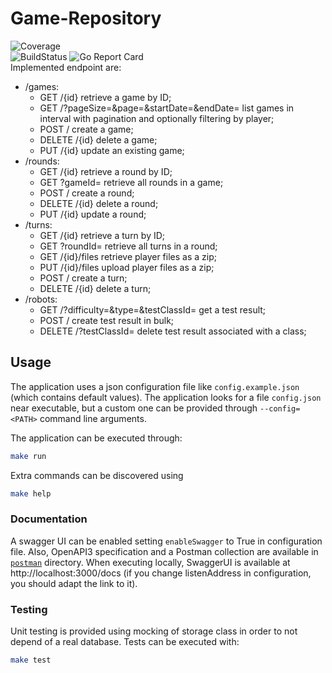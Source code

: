 # Game-Repository  
![Coverage](https://img.shields.io/badge/Coverage-47.2%25-yellow)
<br>
![BuildStatus](https://github.com/alarmfox/game-repository/actions/workflows/go.yml/badge.svg) ![Go Report Card](https://goreportcard.com/badge/github.com/alarmfox/game-repository)
<br>
Implemented endpoint are:
* /games:
    - GET /{id} retrieve a game by ID;
    - GET /?pageSize=<integer>&page=<integer>&startDate=<YYYY-MM-DD>&endDate=<YYYY-MM-DD> list games in interval with pagination and optionally filtering by player;
    - POST / create a game;
    - DELETE /{id} delete a game;
    - PUT /{id} update an existing game;
* /rounds:
    - GET /{id} retrieve a round by ID;
    - GET ?gameId=<integer> retrieve all rounds in a game;
    - POST / create a round;
    - DELETE /{id} delete a round;
    - PUT /{id} update a round;
* /turns:
    - GET /{id} retrieve a turn by ID;
    - GET ?roundId=<integer> retrieve all turns in a round;
    - GET /{id}/files retrieve player files as a zip;
    - PUT /{id}/files upload player files as a zip;
    - POST / create a turn;
    - DELETE /{id} delete a turn;
* /robots:
    - GET /?difficulty=<string>&type=<integer>&testClassId=<string> get a test result;
    - POST / create test result in bulk;
    - DELETE /?testClassId=<string> delete test result associated with a class; 

## Usage
The application uses a json configuration file like `config.example.json` (which contains default values). The application looks for a file `config.json` near executable, but a custom one can be provided through `--config=<PATH>` command line arguments.

The application can be executed through:
```sh
make run
```

Extra commands can be discovered using
```sh
make help
```

### Documentation
A swagger UI can be enabled setting `enableSwagger` to True in configuration file. Also, OpenAPI3 specification and a Postman collection are available in [`postman`](/postman) directory. When executing locally, SwaggerUI is available at http://localhost:3000/docs (if you change listenAddress in configuration, you should adapt the link to it).

### Testing
Unit testing is provided using mocking of storage class in order to not depend of a real database. Tests can be 
executed with:
```sh
make test
```
